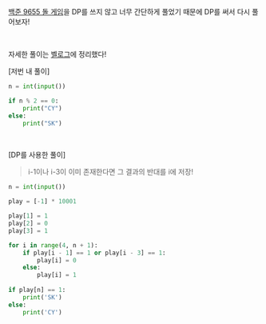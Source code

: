 [백준 9655 돌 게임](https://www.acmicpc.net/problem/9655)을 DP를 쓰지 않고 너무 간단하게 풀었기 때문에 DP를 써서 다시 풀어보자!

<br>

자세한 풀이는 [벨로그](https://velog.io/@bbirong/PS-BOJ-9655-%EB%8F%8C-%EA%B2%8C%EC%9E%84)에 정리했다!

[저번 내 풀이]
```python
n = int(input())

if n % 2 == 0:
    print("CY")
else:
    print("SK")
```


<br>

[DP를 사용한 풀이]

> i-1이나 i-3이 이미 존재한다면 그 결과의 반대를 i에 저장!

```python
n = int(input())

play = [-1] * 10001

play[1] = 1
play[2] = 0
play[3] = 1

for i in range(4, n + 1):
    if play[i - 1] == 1 or play[i - 3] == 1:
        play[i] = 0
    else:
        play[i] = 1
        
if play[n] == 1:
    print('SK')
else:
    print('CY')
```
